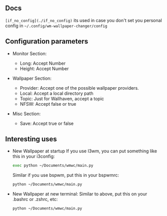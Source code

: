 ## Docs
`[if_no_config](./if_no_config)` its used in case you don't set you personal config in `~/.config/wm-wallpaper-changer/config`

## Configuration parameters
- Monitor Section:
   - Long: Accept Number 
   - Height: Accept Number

- Wallpaper Section:
   - Provider: Accept one of the possible wallpaper providers.
   - Local: Accept a local directory path
   - Topic: Just for Wallhaven, accept a topic
   - NFSW: Accept false or true

- Misc Section:
   - Save: Accept true or false

## Interesting uses
- New Wallpaper at startup
	If you use I3wm, you can put something like this in your i3config:
	```bash
	exec python ~/Documents/wmwc/main.py
	```
	Similar if you use bspwm, put this in your bspwmrc:
	```bash
	python ~/Documents/wmwc/main.py
	```
- New Wallpaper at new terminal:
	Similar to above, put this on your .bashrc or .zshrc, etc:
	```bash
	python ~/Documents/wmwc/main.py
	```
